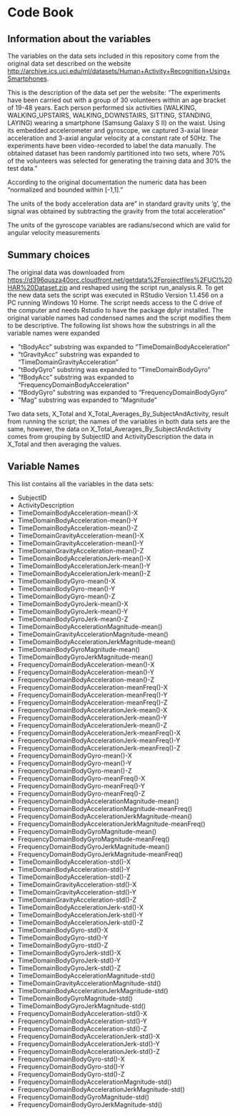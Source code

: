 # Code Book

## Information about the variables

The variables on the data sets included in this repository come from the original data set described on the website 
http://archive.ics.uci.edu/ml/datasets/Human+Activity+Recognition+Using+Smartphones.

This is the description of the data set per the website:
“The experiments have been carried out with a group of 30 volunteers within an age bracket of 19-48 years. Each person performed six activities (WALKING, WALKING_UPSTAIRS, WALKING_DOWNSTAIRS, SITTING, STANDING, LAYING) wearing a smartphone (Samsung Galaxy S II) on the waist. Using its embedded accelerometer and gyroscope, we captured 3-axial linear acceleration and 3-axial angular velocity at a constant rate of 50Hz. The experiments have been video-recorded to label the data manually. The obtained dataset has been randomly partitioned into two sets, where 70% of the volunteers was selected for generating the training data and 30% the test data.”

According to the original documentation the numeric data has been “normalized and bounded within [-1,1].”

The units of the body acceleration data are” in standard gravity units ‘g’, the signal was obtained  by subtracting the gravity from the total acceleration”

The units of the gyroscope variables are radians/second which are valid for angular velocity measurements

## Summary choices

The original data was downloaded from https://d396qusza40orc.cloudfront.net/getdata%2Fprojectfiles%2FUCI%20HAR%20Dataset.zip
and reshaped using the script run_analysis.R. To get the new data sets the script was executed in RStudio Version 1.1.456  on a PC running Windows 10 Home.
The script needs access to the C drive of the computer and needs Rstudio to have the package dplyr installed.
The original variable names had condensed names and the script modifies them to be descriptive. The following list shows how the substrings in all the variable names were expanded 

-	"tBodyAcc” substring was expanded to “TimeDomainBodyAcceleration”
-	"tGravityAcc” substring was expanded to “TimeDomainGravityAcceleration”
-	"tBodyGyro” substring was expanded to “TimeDomainBodyGyro”
-	"fBodyAcc” substring was expanded to “FrequencyDomainBodyAcceleration”
-	"fBodyGyro” substring was expanded to “FrequencyDomainBodyGyro”
-	"Mag” substring was expanded to “Magnitude”

Two data sets, X_Total and X_Total_Averages_By_SubjectAndActivity, result from running the script; the names of the variables in both data sets are the same, however, the data on X_Total_Averages_By_SubjectAndActivity comes from grouping by SubjectID and ActivityDescription the data in X_Total and then averaging the values.

## Variable Names

This list contains all the variables in the data sets:

-	SubjectID
-	ActivityDescription
-	TimeDomainBodyAcceleration-mean()-X
-	TimeDomainBodyAcceleration-mean()-Y
-	TimeDomainBodyAcceleration-mean()-Z
-	TimeDomainGravityAcceleration-mean()-X
-	TimeDomainGravityAcceleration-mean()-Y
-	TimeDomainGravityAcceleration-mean()-Z
-	TimeDomainBodyAccelerationJerk-mean()-X
-	TimeDomainBodyAccelerationJerk-mean()-Y
-	TimeDomainBodyAccelerationJerk-mean()-Z
-	TimeDomainBodyGyro-mean()-X
-	TimeDomainBodyGyro-mean()-Y
-	TimeDomainBodyGyro-mean()-Z
-	TimeDomainBodyGyroJerk-mean()-X
-	TimeDomainBodyGyroJerk-mean()-Y
-	TimeDomainBodyGyroJerk-mean()-Z
-	TimeDomainBodyAccelerationMagnitude-mean()
-	TimeDomainGravityAccelerationMagnitude-mean()
-	TimeDomainBodyAccelerationJerkMagnitude-mean()
-	TimeDomainBodyGyroMagnitude-mean()
-	TimeDomainBodyGyroJerkMagnitude-mean()
-	FrequencyDomainBodyAcceleration-mean()-X
-	FrequencyDomainBodyAcceleration-mean()-Y
-	FrequencyDomainBodyAcceleration-mean()-Z
-	FrequencyDomainBodyAcceleration-meanFreq()-X
-	FrequencyDomainBodyAcceleration-meanFreq()-Y
-	FrequencyDomainBodyAcceleration-meanFreq()-Z
-	FrequencyDomainBodyAccelerationJerk-mean()-X
-	FrequencyDomainBodyAccelerationJerk-mean()-Y
-	FrequencyDomainBodyAccelerationJerk-mean()-Z
-	FrequencyDomainBodyAccelerationJerk-meanFreq()-X
-	FrequencyDomainBodyAccelerationJerk-meanFreq()-Y
-	FrequencyDomainBodyAccelerationJerk-meanFreq()-Z
-	FrequencyDomainBodyGyro-mean()-X
-	FrequencyDomainBodyGyro-mean()-Y
-	FrequencyDomainBodyGyro-mean()-Z
-	FrequencyDomainBodyGyro-meanFreq()-X
-	FrequencyDomainBodyGyro-meanFreq()-Y
-	FrequencyDomainBodyGyro-meanFreq()-Z
-	FrequencyDomainBodyAccelerationMagnitude-mean()
-	FrequencyDomainBodyAccelerationMagnitude-meanFreq()
-	FrequencyDomainBodyAccelerationJerkMagnitude-mean()
-	FrequencyDomainBodyAccelerationJerkMagnitude-meanFreq()
-	FrequencyDomainBodyGyroMagnitude-mean()
-	FrequencyDomainBodyGyroMagnitude-meanFreq()
-	FrequencyDomainBodyGyroJerkMagnitude-mean()
-	FrequencyDomainBodyGyroJerkMagnitude-meanFreq()
-	TimeDomainBodyAcceleration-std()-X
-	TimeDomainBodyAcceleration-std()-Y
-	TimeDomainBodyAcceleration-std()-Z
-	TimeDomainGravityAcceleration-std()-X
-	TimeDomainGravityAcceleration-std()-Y
-	TimeDomainGravityAcceleration-std()-Z
-	TimeDomainBodyAccelerationJerk-std()-X
-	TimeDomainBodyAccelerationJerk-std()-Y
-	TimeDomainBodyAccelerationJerk-std()-Z
-	TimeDomainBodyGyro-std()-X
-	TimeDomainBodyGyro-std()-Y
-	TimeDomainBodyGyro-std()-Z
-	TimeDomainBodyGyroJerk-std()-X
-	TimeDomainBodyGyroJerk-std()-Y
-	TimeDomainBodyGyroJerk-std()-Z
-	TimeDomainBodyAccelerationMagnitude-std()
-	TimeDomainGravityAccelerationMagnitude-std()
-	TimeDomainBodyAccelerationJerkMagnitude-std()
-	TimeDomainBodyGyroMagnitude-std()
-	TimeDomainBodyGyroJerkMagnitude-std()
-	FrequencyDomainBodyAcceleration-std()-X
-	FrequencyDomainBodyAcceleration-std()-Y
-	FrequencyDomainBodyAcceleration-std()-Z
-	FrequencyDomainBodyAccelerationJerk-std()-X
-	FrequencyDomainBodyAccelerationJerk-std()-Y
-	FrequencyDomainBodyAccelerationJerk-std()-Z
-	FrequencyDomainBodyGyro-std()-X
-	FrequencyDomainBodyGyro-std()-Y
-	FrequencyDomainBodyGyro-std()-Z
-	FrequencyDomainBodyAccelerationMagnitude-std()
-	FrequencyDomainBodyAccelerationJerkMagnitude-std()
-	FrequencyDomainBodyGyroMagnitude-std()
-	FrequencyDomainBodyGyroJerkMagnitude-std()
